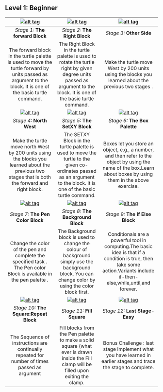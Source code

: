 <h2><a id="Level_1_Beginner_0"></a>Level 1: Beginner</h2>
<table class="table table-striped table-bordered">
<thead>
<tr>
<th style="text-align:center"><a href="https://turtle.sugarlabs.org/index.html?id=1533476258710765&run=True"  target="_blank"><img src="https://github.com/vaibhavdaren/turtleblocksjs/blob/tutorials/tutcompsite/stage1.jpg" alt="alt tag" title="1"></a></th>
<th style="text-align:center"><a href="https://turtle.sugarlabs.org/index.html?id=1529504877741843&run=True" target="_blank"><img src="https://github.com/vaibhavdaren/turtleblocksjs/blob/tutorials/tutcompsite/stage2.jpg" alt="alt tag" title="2"></a></th>
<th style="text-align:center"><a href="https://turtle.sugarlabs.org/index.html?id=1532400645981354&run=True" target="_blank"><img src="https://github.com/vaibhavdaren/turtleblocksjs/blob/tutorials/tutcompsite/stage3.jpg" alt="alt tag" title="3"></a></th>
</tr>
</thead>
<tbody>
<tr>
<td style="text-align:center"><em>Stage 1:</em> <strong>The forward Block</strong></td>
<td style="text-align:center"><em>Stage 2:</em> <strong>The Right Block</strong></td>
<td style="text-align:center"><em>Stage 3:</em> <strong>Other Side</strong></td>
</tr>
<tr>
<td style="text-align:center">The forward block in the turtle palette is used to move the turtle forward by units passed as argument to the block. It is one of the basic turtle command.</td>
<td style="text-align:center">The Right Block in the turtle palette is used to rotate the turtle right by given degree units passed as argument to the block. It is one of the basic turtle command.</td>
<td style="text-align:center">Make the turtle move West by 200 units using the blocks you learned about the previous two stages .</td>
</tr>
<tr>
<td style="text-align:center"><a href="https://turtle.sugarlabs.org/index.html?id=1532401058366612&run=True"><img src="https://github.com/vaibhavdaren/turtleblocksjs/blob/tutorials/tutcompsite/stage4.jpg" alt="alt tag" title="4"></a></td>
<td style="text-align:center"><a href="https://turtle.sugarlabs.org/index.html?id=1529670536128785&run=True"><img src="https://github.com/vaibhavdaren/turtleblocksjs/blob/tutorials/tutcompsite/level1stage5.png" alt="alt tag" title="5"></a></td>
<td style="text-align:center"><a href="https://turtle.sugarlabs.org/index.html?id=1532403377143927&run=True"><img src="https://github.com/vaibhavdaren/turtleblocksjs/blob/tutorials/tutcompsite/level1stage6.png" alt="alt tag" title="6"></a></td>
</tr>
<tr>
<td style="text-align:center"><em>Stage 4:</em> <strong>North West</strong></td>
<td style="text-align:center"><em>Stage 5:</em> <strong>The SetXY Block</strong></td>
<td style="text-align:center"><em>Stage 6:</em> <strong>The Box Palette</strong></td>
</tr>
<tr>
<td style="text-align:center">Make the turtle move north West by 200 units using the blocks you learned about the previous two stages that is both the forward and right block.</td>
<td style="text-align:center">The SETXY Block in the turtle palette is used to move the turtle to the given co-ordinates passed as an argument to the block. It is one of the basic turtle command.</td>
<td style="text-align:center">Boxes let you store an object, e.g., a number, and then refer to the object by using the name of the box.Learn about boxes by using them in the above exercise.</td>
</tr>
<tr>
<td style="text-align:center"><a href="https://turtle.sugarlabs.org/index.html?id=1530010705468568&run=True"><img src="https://github.com/vaibhavdaren/turtleblocksjs/blob/tutorials/tutcompsite/level1stage7.png" alt="alt tag" title="7"></a></td>
<td style="text-align:center"><a href="https://turtle.sugarlabs.org/index.html?id=1532404284328755&run=True"><img src="https://github.com/vaibhavdaren/turtleblocksjs/blob/tutorials/tutcompsite/stage8.jpg" alt="alt tag" title="8"></a></td>
<td style="text-align:center"><a href="https://turtle.sugarlabs.org/index.html?id=1529996693043801&run=True"><img src="https://github.com/vaibhavdaren/turtleblocksjs/blob/tutorials/tutcompsite/level1stage9.jpg" alt="alt tag" title="9"></a></td>
</tr>
<tr>
<td style="text-align:center"><em>Stage 7:</em> <strong>The Pen Color Block</strong></td>
<td style="text-align:center"><em>Stage 8:</em> <strong>The Background Block</strong></td>
<td style="text-align:center"><em>Stage 9:</em> <strong>The If Else Block</strong></td>
</tr>
<tr>
<td style="text-align:center">Change  the color of the pen and complete the specified task . The Pen color Block is available in the pen palette .</td>
<td style="text-align:center">The Background block is used to change the colour of background simply use the background block. You can change color by using the color block first.</td>
<td style="text-align:center">Conditionals are a powerful tool in computing.The basic idea is that if a condition is true, then take some action.Variants include  if-then-else,while,until,and forever.</td>
</tr>
<tr>
<td style="text-align:center"><a href="https://turtle.sugarlabs.org/index.html?id=1530703065912071&run=True"><img src="https://github.com/vaibhavdaren/turtleblocksjs/blob/tutorials/tutcompsite/stage10.png" alt="alt tag" title="10"></a></td>
<td style="text-align:center"><a href="https://turtle.sugarlabs.org/index.html?id=1530704836261237&run=True"><img src="https://github.com/vaibhavdaren/turtleblocksjs/blob/tutorials/tutcompsite/levlel1stage11.png" alt="alt tag" title="11"></a></td>
<td style="text-align:center"><a href="https://turtle.sugarlabs.org/index.html?id=1531038526882610&run=True"><img src="https://github.com/vaibhavdaren/turtleblocksjs/blob/tutorials/tutcompsite/stage12.png" alt="alt tag" title="12"></a></td>
</tr>
<tr>
<td style="text-align:center"><em>Stage 10:</em> <strong>The Square:Repeat Block</strong></td>
<td style="text-align:center"><em>Stage 11:</em> <strong>Fill Square</strong></td>
<td style="text-align:center"><em>Stage 12:</em> <strong>Last Stage-Easy</strong></td>
</tr>
<tr>
<td style="text-align:center">The Sequence of instructions are continually repeated for number of times passed as argument</td>
<td style="text-align:center">Fill blocks from the Pen palette to make a solid square (what ever is drawn inside the Fill clamp will be filled upon exiting the clamp.</td>
<td style="text-align:center">Bonus Challenge : last stage Implement what you have learned in earlier stages and trace the stage to complete.</td>
</tr>
</tbody>
</table>
